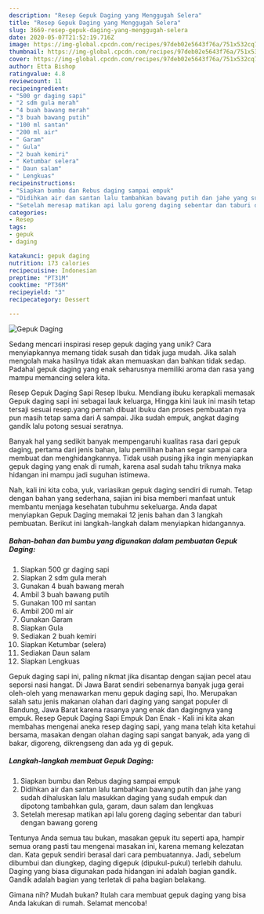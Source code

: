 ```yaml
---
description: "Resep Gepuk Daging yang Menggugah Selera"
title: "Resep Gepuk Daging yang Menggugah Selera"
slug: 3669-resep-gepuk-daging-yang-menggugah-selera
date: 2020-05-07T21:52:19.716Z
image: https://img-global.cpcdn.com/recipes/97deb02e5643f76a/751x532cq70/gepuk-daging-foto-resep-utama.jpg
thumbnail: https://img-global.cpcdn.com/recipes/97deb02e5643f76a/751x532cq70/gepuk-daging-foto-resep-utama.jpg
cover: https://img-global.cpcdn.com/recipes/97deb02e5643f76a/751x532cq70/gepuk-daging-foto-resep-utama.jpg
author: Etta Bishop
ratingvalue: 4.8
reviewcount: 11
recipeingredient:
- "500 gr daging sapi"
- "2 sdm gula merah"
- "4 buah bawang merah"
- "3 buah bawang putih"
- "100 ml santan"
- "200 ml air"
- " Garam"
- " Gula"
- "2 buah kemiri"
- " Ketumbar selera"
- " Daun salam"
- " Lengkuas"
recipeinstructions:
- "Siapkan bumbu dan Rebus daging sampai empuk"
- "Didihkan air dan santan lalu tambahkan bawang putih dan jahe yang sudah dihaluskan lalu masukkan daging yang sudah empuk dan dipotong tambahkan gula, garam, daun salam dan lengkuas"
- "Setelah meresap matikan api lalu goreng daging sebentar dan taburi dengan bawang goreng"
categories:
- Resep
tags:
- gepuk
- daging

katakunci: gepuk daging 
nutrition: 173 calories
recipecuisine: Indonesian
preptime: "PT31M"
cooktime: "PT36M"
recipeyield: "3"
recipecategory: Dessert

---
```



![Gepuk Daging](https://img-global.cpcdn.com/recipes/97deb02e5643f76a/751x532cq70/gepuk-daging-foto-resep-utama.jpg)

Sedang mencari inspirasi resep gepuk daging yang unik? Cara menyiapkannya memang tidak susah dan tidak juga mudah. Jika salah mengolah maka hasilnya tidak akan memuaskan dan bahkan tidak sedap. Padahal gepuk daging yang enak seharusnya memiliki aroma dan rasa yang mampu memancing selera kita.

Resep Gepuk Daging Sapi Resep Ibuku. Mendiang ibuku kerapkali memasak Gepuk daging sapi ini sebagai lauk keluarga, Hingga kini lauk ini masih tetap tersaji sesuai resep.yang pernah dibuat ibuku dan proses pembuatan nya pun masih tetap sama dari A sampai. Jika sudah empuk, angkat daging gandik lalu potong sesuai seratnya.

Banyak hal yang sedikit banyak mempengaruhi kualitas rasa dari gepuk daging, pertama dari jenis bahan, lalu pemilihan bahan segar sampai cara membuat dan menghidangkannya. Tidak usah pusing jika ingin menyiapkan gepuk daging yang enak di rumah, karena asal sudah tahu triknya maka hidangan ini mampu jadi suguhan istimewa.


Nah, kali ini kita coba, yuk, variasikan gepuk daging sendiri di rumah. Tetap dengan bahan yang sederhana, sajian ini bisa memberi manfaat untuk membantu menjaga kesehatan tubuhmu sekeluarga. Anda dapat menyiapkan Gepuk Daging memakai 12 jenis bahan dan 3 langkah pembuatan. Berikut ini langkah-langkah dalam menyiapkan hidangannya.

<!--inarticleads1-->

##### Bahan-bahan dan bumbu yang digunakan dalam pembuatan Gepuk Daging:

1. Siapkan 500 gr daging sapi
1. Siapkan 2 sdm gula merah
1. Gunakan 4 buah bawang merah
1. Ambil 3 buah bawang putih
1. Gunakan 100 ml santan
1. Ambil 200 ml air
1. Gunakan  Garam
1. Siapkan  Gula
1. Sediakan 2 buah kemiri
1. Siapkan  Ketumbar (selera)
1. Sediakan  Daun salam
1. Siapkan  Lengkuas


Gepuk daging sapi ini, paling nikmat jika disantap dengan sajian pecel atau seporsi nasi hangat. Di Jawa Barat sendiri sebenarnya banyak juga gerai oleh-oleh yang menawarkan menu gepuk daging sapi, lho. Merupakan salah satu jenis makanan olahan dari daging yang sangat populer di Bandung, Jawa Barat karena rasanya yang enak dan dagingnya yang empuk. Resep Gepuk Daging Sapi Empuk Dan Enak - Kali ini kita akan membahas mengenai aneka resep daging sapi, yang mana telah kita ketahui bersama, masakan dengan olahan daging sapi sangat banyak, ada yang di bakar, digoreng, dikrengseng dan ada yg di gepuk. 

<!--inarticleads2-->

##### Langkah-langkah membuat Gepuk Daging:

1. Siapkan bumbu dan Rebus daging sampai empuk
1. Didihkan air dan santan lalu tambahkan bawang putih dan jahe yang sudah dihaluskan lalu masukkan daging yang sudah empuk dan dipotong tambahkan gula, garam, daun salam dan lengkuas
1. Setelah meresap matikan api lalu goreng daging sebentar dan taburi dengan bawang goreng


Tentunya Anda semua tau bukan, masakan gepuk itu seperti apa, hampir semua orang pasti tau mengenai masakan ini, karena memang kelezatan dan. Kata gepuk sendiri berasal dari cara pembuatannya. Jadi, sebelum dibumbui dan diungkep, daging digepuk (dipukul-pukul) terlebih dahulu. Daging yang biasa digunakan pada hidangan ini adalah bagian gandik. Gandik adalah bagian yang terletak di paha bagian belakang. 

Gimana nih? Mudah bukan? Itulah cara membuat gepuk daging yang bisa Anda lakukan di rumah. Selamat mencoba!
